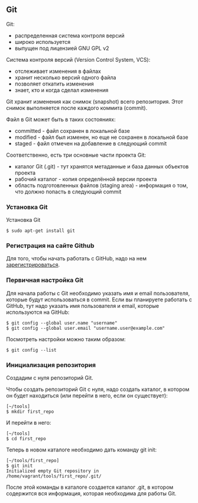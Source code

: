 ## Git

Git:

* распределенная система контроля версий
* широко используется
* выпущен под лицензией GNU GPL v2

Система контроля версий (Version Control System, VCS):

* отслеживает изменения в файлах
* хранит несколько версий одного файла
* позволяет откатить изменения
* знает, кто и когда сделал изменения


Git хранит изменения как снимок (snapshot) всего репозитория.
Этот снимок выполняется после каждого коммита (commit).

Файл в Git может быть в таких состояниях:

* committed - файл сохранен в локальной базе
* modified - файл был изменен, но еще не сохранен в локальной базе
* staged - файл отмечен на добавление в следующий commit


Соответственно, есть три основные части проекта Git:

* каталог Git (.git) - тут хранятся метаданные и база данных объектов проекта
* рабочий каталог - копия определённой версии проекта
* область подготовленных файлов (staging area) - информация о том, что должно попасть в следующий commit

### Установка Git

Установка Git
```
$ sudo apt-get install git
```

### Регистрация на сайте Github

Для того, чтобы начать работать с GitHub, надо на нем [зарегистрироваться](https://github.com/join).

### Первичная настройка Git

Для начала работы с Git необходимо указать имя и email пользователя, которые будут использоваться в commit.
Если вы планируете работать с GitHub, тут надо указать имя пользователя и email, которые используются на GitHub:
```
$ git config --global user.name "username"
$ git config --global user.email "username.user@example.com"
```

Посмотреть настройки можно таким образом:
```
$ git config --list
```

### Инициализация репозитория

Создадим с нуля репозиторий Git.

Чтобы создать репозиторий Git с нуля, надо создать каталог, в котором он будет находиться (или перейти в него, если он существует):
```
[~/tools]
$ mkdir first_repo
```

И перейти в него:
```
[~/tools]
$ cd first_repo
```

Теперь в новом каталоге необходимо дать команду git init:
```
[~/tools/first_repo]
$ git init
Initialized empty Git repository in /home/vagrant/tools/first_repo/.git/
```

После этой команды в каталоге создается каталог .git, в котором содержится вся информация, которая необходима для работы Git.

